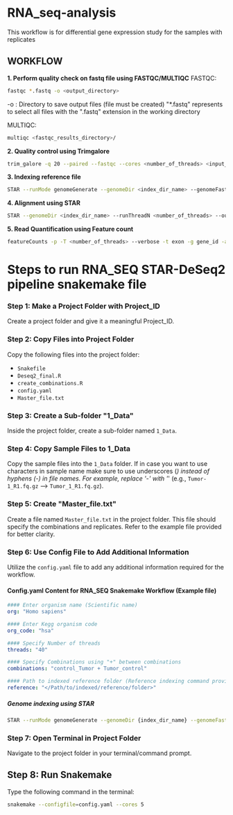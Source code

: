 # RNA_seq-analysis
This workflow is for differential gene expression study for the samples with replicates
## WORKFLOW
**1. Perform quality check on fastq file using FASTQC/MULTIQC**
FASTQC:
```bash
fastqc *.fastq -o <output_directory>
```
-o : Directory to save output files (file must be created)
"*.fastq" represents to select all files with the ".fastq" extension in the working directory

MULTIQC:
```bash
multiqc <fastqc_results_directory>/
```

**2. Quality control using Trimgalore**
```bash
trim_galore -q 20 --paired --fastqc --cores <number_of_threads> <input_R1_fq.gz> <input_R2.fq.gz> -o <output_directory>
```

**3. Indexing reference file**
```bash
STAR --runMode genomeGenerate --genomeDir <index_dir_name> --genomeFastaFiles <path to ".fasta" file> --sjdbGTFfile <path to ".gtf" file> --sjdbOverhang 100 --runThreadN 10
```

**4. Alignment using STAR**
```bash
STAR --genomeDir <index_dir_name> --runThreadN <number_of_threads> --outSAMtype BAM SortedByCoordinate --readFilesCommand zcat --readFilesIn <input_R1.fastq.gz> <input_R2.fastq.gz>  --outFileNamePrefix <output_filename>
```

**5. Read Quantification using Feature count**
```bash
featureCounts -p -T <number_of_threads> --verbose -t exon -g gene_id -a <path to ".gtf" file> -o <out_count_file_name> <List of BAM files as Input files>
```

# Steps to run RNA_SEQ STAR-DeSeq2 pipeline snakemake file
### Step 1: Make a Project Folder with Project_ID
Create a project folder and give it a meaningful Project_ID.

### Step 2: Copy Files into Project Folder
Copy the following files into the project folder:
- `Snakefile`
- `Deseq2_final.R`
- `create_combinations.R`
- `config.yaml`
- `Master_file.txt`

### Step 3: Create a Sub-folder "1_Data"
Inside the project folder, create a sub-folder named `1_Data`.

### Step 4: Copy Sample Files to 1_Data
Copy the sample files into the `1_Data` folder. If in case you want to use characters in sample name make sure to use underscores (_) instead of hyphens (-) in file names. For example, replace '-' with '_' (e.g., `Tumor-1_R1.fq.gz` --> `Tumor_1_R1.fq.gz`).

### Step 5: Create "Master_file.txt"
Create a file named `Master_file.txt` in the project folder. This file should specify the combinations and replicates. Refer to the example file provided for better clarity.

### Step 6: Use Config File to Add Additional Information
Utilize the `config.yaml` file to add any additional information required for the workflow.

#### Config.yaml Content for RNA_SEQ Snakemake Workflow (Example file)

```yaml
#### Enter organism name (Scientific name)
org: "Homo sapiens"

#### Enter Kegg organism code
org_code: "hsa"

#### Specify Number of threads
threads: "40"

#### Specify Combinations using "+" between combinations
combinations: "control_Tumor + Tumor_control"

#### Path to indexed reference folder (Reference indexing command provided below)
reference: "</Path/to/indexed/reference/folder>"
```
##### Genome indexing using STAR
```bash
STAR --runMode genomeGenerate --genomeDir {index_dir_name} --genomeFastaFiles {path to ".fasta" file} --sjdbGTFfile {path to ".gtf" file} --sjdbOverhang 100 --runThreadN 10
```
### Step 7: Open Terminal in Project Folder
Navigate to the project folder in your terminal/command prompt.

## Step 8: Run Snakemake
Type the following command in the terminal:
```bash
snakemake --configfile=config.yaml --cores 5
```
